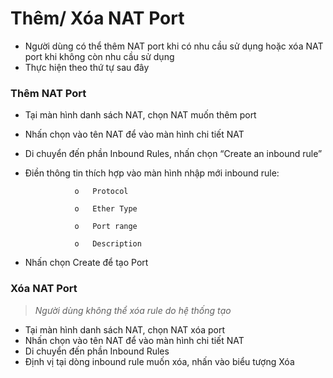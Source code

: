 # Thêm/ Xóa NAT Port

* Người dùng có thể thêm NAT port khi có nhu cầu sử dụng hoặc xóa NAT port khi không còn nhu cầu sử dụng
* Thực hiện theo thứ tự sau đây

### Thêm NAT Port

* Tại màn hình danh sách NAT, chọn NAT muốn thêm port
* Nhấn chọn vào tên NAT để vào màn hình chi tiết NAT
* Di chuyển đến phần Inbound Rules, nhấn chọn “Create an inbound rule”
* Điền thông tin thích hợp vào màn hình nhập mới inbound rule:

                 o   Protocol

                 o   Ether Type

                 o   Port range

                 o   Description

* Nhấn chọn Create để tạo Port

### Xóa NAT Port



> _Người dùng không thể xóa rule do hệ thống tạo_

* Tại màn hình danh sách NAT, chọn NAT xóa port
* Nhấn chọn vào tên NAT để vào màn hình chi tiết NAT
* Di chuyển đến phần Inbound Rules
* Định vị tại dòng inbound rule muốn xóa, nhấn vào biểu tượng Xóa
